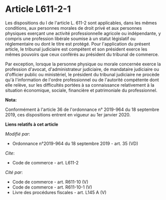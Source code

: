 # Article L611-2-1

Les dispositions du I de l'article L. 611-2 sont applicables, dans les mêmes conditions, aux personnes morales de droit privé
et aux personnes physiques exerçant une activité professionnelle agricole ou indépendante, y compris une profession libérale
soumise à un statut législatif ou réglementaire ou dont le titre est protégé. Pour l'application du présent article, le
tribunal judiciaire est compétent et son président exerce les mêmes pouvoirs que ceux conférés au président du tribunal de
commerce. 

Par exception, lorsque la personne physique ou morale concernée exerce la profession d'avocat, d'administrateur judiciaire,
de mandataire judiciaire ou d'officier public ou ministériel, le président du   tribunal judiciaire ne procède qu'à
l'information de l'ordre professionnel ou de l'autorité compétente dont elle relève, sur les difficultés portées à sa
connaissance relativement à la situation économique, sociale, financière et patrimoniale du professionnel.

**Nota:**

Conformément à l'article 36 de l'ordonnance n° 2019-964 du 18 septembre 2019, ces dispositions entrent en vigueur au 1er
janvier 2020.

**Liens relatifs à cet article**

_Modifié par_:

  - Ordonnance n°2019-964 du 18 septembre 2019 - art. 35 (VD)

_Cite_:

  - Code de commerce - art. L611-2

_Cité par_:

  - Code de commerce - art. R611-10 (V)
  - Code de commerce - art. R611-10-1 (V)
  - Livre des procédures fiscales - art. L145 A (V)

